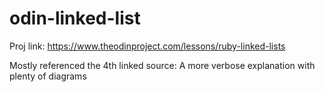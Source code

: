# odin-linked-list

Proj link: https://www.theodinproject.com/lessons/ruby-linked-lists

Mostly referenced the 4th linked source: A more verbose explanation with plenty of diagrams
